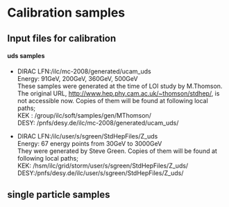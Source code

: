 # Calibration samples

## Input files for calibration  

#### uds samples  
- DIRAC LFN:/ilc/mc-2008/generated/ucam_uds  
  Energy: 91GeV, 200GeV, 360GeV, 500GeV  
  These samples were generated at the time of LOI study by M.Thomson. The original URL,  http://www.hep.phy.cam.ac.uk/~thomson/stdhep/, is not accessible now.
  Copies of them will be found at following local paths;  
  KEK : /group/ilc/soft/samples/gen/MThomson/   
  DESY: /pnfs/desy.de/ilc/mc-2008/generated/ucam_uds/  
    
    
- DIRAC LFN:/ilc/user/s/sgreen/StdHepFiles/Z_uds  
  Energy: 67 energy points from 30GeV to 3000GeV  
  They were generated by Steve Green.  Copies of them will be found at following local paths;  
  KEK: /hsm/ilc/grid/storm/user/s/sgreen/StdHepFiles/Z_uds/  
  DESY:/pnfs/desy.de/ilc/user/s/sgreen/StdHepFiles/Z_uds/  
    
  
## single particle samples
